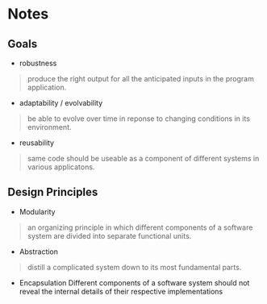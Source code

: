 # Notes

## Goals
* robustness
> produce the right output for all the anticipated inputs in the program application.
* adaptability / evolvability
> be able to evolve over time in reponse to changing conditions in its environment.
* reusability
> same code should be useable as a component of different systems in various applicatons.

## Design Principles
* Modularity
> an organizing principle in which different components of a software system are
divided into separate functional units.
* Abstraction
> distill a complicated system down to its most fundamental parts.
* Encapsulation
Different components of a software system should not reveal the internal details
of their respective implementations
